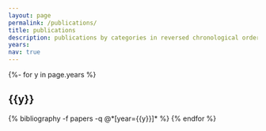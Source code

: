 ```yaml
---
layout: page
permalink: /publications/
title: publications
description: publications by categories in reversed chronological order. generated by jekyll-scholar.
years: 
nav: true
---
```

<!-- _pages/publications.md -->
<div class="publications">

{%- for y in page.years %}
  <h2 class="year">{{y}}</h2>
  {% bibliography -f papers -q @*[year={{y}}]* %}
{% endfor %}

</div>
